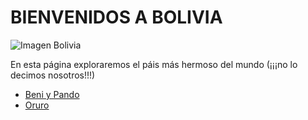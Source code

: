 # BIENVENIDOS A BOLIVIA
![Imagen Bolivia](http://boliviaemprende.com/wp-content/uploads/2014/07/imagen-bolivia.jpg)

En esta página exploraremos el páis más hermoso del mundo (¡¡¡no lo decimos nosotros!!!)

* [Beni y Pando](BeniPando/index.md)
* [Oruro](Oruro/Oruro.md)
